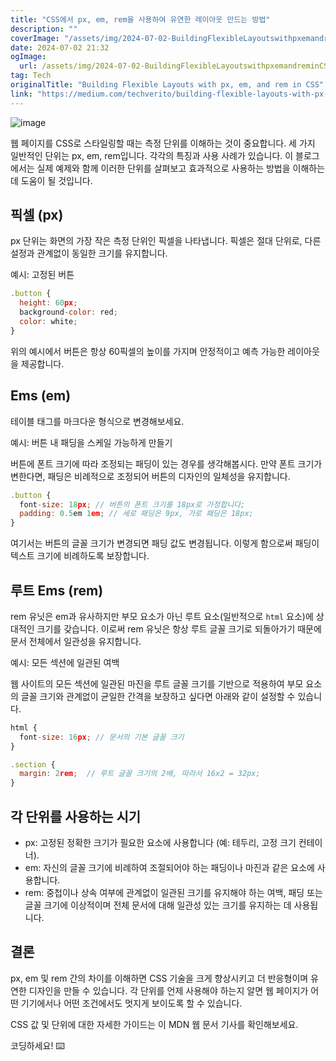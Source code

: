 ```yaml
---
title: "CSS에서 px, em, rem을 사용하여 유연한 레이아웃 만드는 방법"
description: ""
coverImage: "/assets/img/2024-07-02-BuildingFlexibleLayoutswithpxemandreminCSS_0.png"
date: 2024-07-02 21:32
ogImage:
  url: /assets/img/2024-07-02-BuildingFlexibleLayoutswithpxemandreminCSS_0.png
tag: Tech
originalTitle: "Building Flexible Layouts with px, em, and rem in CSS"
link: "https://medium.com/techverito/building-flexible-layouts-with-px-em-and-rem-in-css-c9ca70db3a41"
---
```


![image](/assets/img/2024-07-02-BuildingFlexibleLayoutswithpxemandreminCSS_0.png)

웹 페이지를 CSS로 스타일링할 때는 측정 단위를 이해하는 것이 중요합니다. 세 가지 일반적인 단위는 px, em, rem입니다. 각각의 특징과 사용 사례가 있습니다. 이 블로그에서는 실제 예제와 함께 이러한 단위를 살펴보고 효과적으로 사용하는 방법을 이해하는 데 도움이 될 것입니다.

## 픽셀 (px)

px 단위는 화면의 가장 작은 측정 단위인 픽셀을 나타냅니다. 픽셀은 절대 단위로, 다른 설정과 관계없이 동일한 크기를 유지합니다.

<div class="content-ad"></div>

예시: 고정된 버튼

```js
.button {
  height: 60px;
  background-color: red;
  color: white;
}
```

위의 예시에서 버튼은 항상 60픽셀의 높이를 가지며 안정적이고 예측 가능한 레이아웃을 제공합니다.

## Ems (em)

<div class="content-ad"></div>

테이블 태그를 마크다운 형식으로 변경해보세요.

예시: 버튼 내 패딩을 스케일 가능하게 만들기

버튼에 폰트 크기에 따라 조정되는 패딩이 있는 경우를 생각해봅시다. 만약 폰트 크기가 변한다면, 패딩은 비례적으로 조정되어 버튼의 디자인의 일체성을 유지합니다.

```js
.button {
  font-size: 18px; // 버튼의 폰트 크기를 18px로 가정합니다;
  padding: 0.5em 1em; // 세로 패딩은 9px, 가로 패딩은 18px;
}
```

<div class="content-ad"></div>

여기서는 버튼의 글꼴 크기가 변경되면 패딩 값도 변경됩니다. 이렇게 함으로써 패딩이 텍스트 크기에 비례하도록 보장합니다.

## 루트 Ems (rem)

rem 유닛은 em과 유사하지만 부모 요소가 아닌 루트 요소(일반적으로 `html` 요소)에 상대적인 크기를 갖습니다. 이로써 rem 유닛은 항상 루트 글꼴 크기로 되돌아가기 때문에 문서 전체에서 일관성을 유지합니다.

예시: 모든 섹션에 일관된 여백

<div class="content-ad"></div>

웹 사이트의 모든 섹션에 일관된 마진을 루트 글꼴 크기를 기반으로 적용하여 부모 요소의 글꼴 크기와 관계없이 균일한 간격을 보장하고 싶다면 아래와 같이 설정할 수 있습니다.

```js
html {
  font-size: 16px; // 문서의 기본 글꼴 크기
}

.section {
  margin: 2rem;  // 루트 글꼴 크기의 2배, 따라서 16x2 = 32px;
}
```

## 각 단위를 사용하는 시기

- px: 고정된 정확한 크기가 필요한 요소에 사용합니다 (예: 테두리, 고정 크기 컨테이너).
- em: 자신의 글꼴 크기에 비례하여 조절되어야 하는 패딩이나 마진과 같은 요소에 사용합니다.
- rem: 중첩이나 상속 여부에 관계없이 일관된 크기를 유지해야 하는 여백, 패딩 또는 글꼴 크기에 이상적이며 전체 문서에 대해 일관성 있는 크기를 유지하는 데 사용됩니다.

<div class="content-ad"></div>

## 결론

px, em 및 rem 간의 차이를 이해하면 CSS 기술을 크게 향상시키고 더 반응형이며 유연한 디자인을 만들 수 있습니다. 각 단위를 언제 사용해야 하는지 알면 웹 페이지가 어떤 기기에서나 어떤 조건에서도 멋지게 보이도록 할 수 있습니다.

CSS 값 및 단위에 대한 자세한 가이드는 이 MDN 웹 문서 기사를 확인해보세요.

코딩하세요! ⌨️
